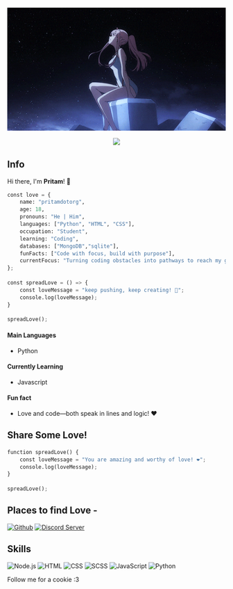 <p align="center">
        <img src="https://github.com/inthelovedotorg/inthelovedotorg/blob/main/zerotwo.gif" />
</p>

<p align="center">
   <a href="https://discord.com/users/1087282349395411015">
      <img src="https://lanyard.cnrad.dev/api/1087282349395411015" />
   </a>
</p>

## Info

Hi there, I'm **Pritam**! 🐧
```python
const love = {
    name: "pritamdotorg",
    age: 18,
    pronouns: "He | Him",
    languages: ["Python", "HTML", "CSS"],
    occupation: "Student",
    learning: "Coding",
    databases: ["MongoDB","sqlite"],
    funFacts: ["Code with focus, build with purpose"],
    currentFocus: "Turning coding obstacles into pathways to reach my goals! ✨",
};

const spreadLove = () => {
    const loveMessage = "keep pushing, keep creating! 🤞";
    console.log(loveMessage);
}

spreadLove();
```
#### Main Languages
- Python 

#### Currently Learning
- Javascript 

#### Fun fact
- Love and code—both speak in lines and logic! :heart:

## Share Some Love!
```python
function spreadLove() {
    const loveMessage = "You are amazing and worthy of love! ❤️";
    console.log(loveMessage);
}

spreadLove();
```
## Places to find Love - 
  
 [![Github](https://img.shields.io/badge/-Github-181717?style=for-the-badge&logo=Github&logoColor=white)](https://github.com/wpritam) 
 [![Discord Server](https://img.shields.io/badge/Discord-7289DA?style=for-the-badge&logo=discord&logoColor=white)](https://discord.gg/odx)
 
## Skills
![Node.js](https://img.shields.io/badge/Node.js-43853D?style=for-the-badge&logo=node.js&logoColor=white)
![HTML](https://img.shields.io/badge/HTML5-E34F26?style=for-the-badge&logo=html5&logoColor=white) 
![CSS](https://img.shields.io/badge/CSS3-1572B6?style=for-the-badge&logo=css3&logoColor=white)
![SCSS](https://img.shields.io/badge/Sass-CC6699?style=for-the-badge&logo=sass&logoColor=white)
![JavaScript](https://img.shields.io/badge/javascript-%23323330.svg?style=for-the-badge&logo=javascript&logoColor=%23F7DF1E)
![Python](https://camo.githubusercontent.com/6e9afc59cd0881afb915824eacc6ffb6147440b4c78904b561d617a203b96e32/68747470733a2f2f696d672e736869656c64732e696f2f62616467652f507974686f6e2d3134333534433f7374796c653d666f722d7468652d6261646765266c6f676f3d707974686f6e266c6f676f436f6c6f723d7768697465)

Follow me for a cookie :3
